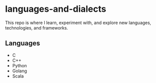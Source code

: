 # languages-and-dialects

This repo is where I learn, experiment with, and explore new languages, technologies, and frameworks.

## Languages

* C
* C++
* Python
* Golang
* Scala